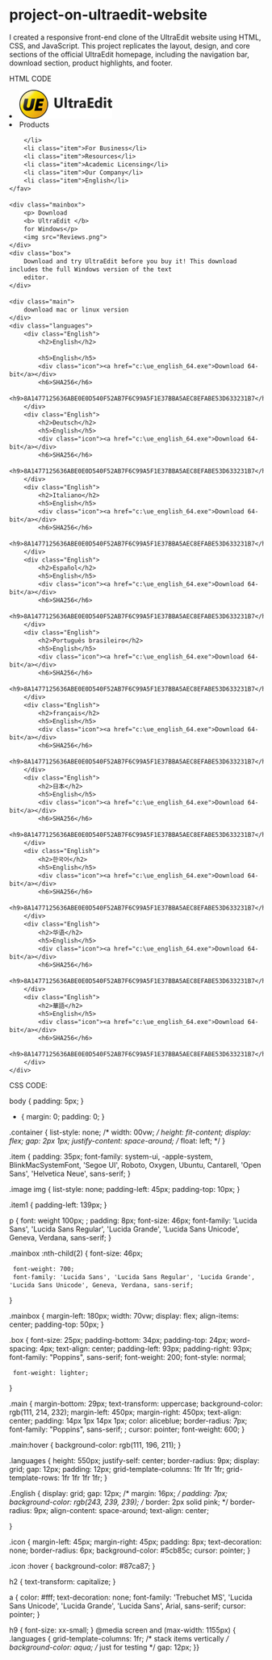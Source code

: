 # project-on-ultraedit-website
I created a responsive front-end clone of the UltraEdit website using HTML, CSS, and JavaScript. This project replicates the layout, design, and core sections of the official UltraEdit homepage, including the navigation bar, download section, product highlights, and footer.



HTML CODE


<!DOCTYPE html>
<html lang="en">

<head>
    <meta charset="UTF-8">
    <meta name="viewport" content="width=device-width, initial-scale=1.0">
    <title>Document</title>
    <link rel="stylesheet" href="style.css">
</head>

<body>
    <fav class="container">
        <li class="image"><img src="Background-2 (1).png" style="height: 57px ;"></li>
        <li class="item item1">Products

        </li>
        <li class="item">For Business</li>
        <li class="item">Resources</li>
        <li class="item">Academic Licensing</li>
        <li class="item">Our Company</li>
        <li class="item">English</li>
    </fav>

    <div class="mainbox">
        <p> Download 
        <b> UltraEdit </b>
        for Windows</p>
        <img src="Reviews.png">
    </div>
    <div class="box">
        Download and try UltraEdit before you buy it! This download includes the full Windows version of the text
        editor.
    </div>

    <div class="main">
        download mac or linux version
    </div>
    <div class="languages">
        <div class="English">
            <h2>English</h2>

            <h5>English</h5>
            <div class="icon"><a href="c:\ue_english_64.exe">Download 64-bit</a></div>
            <h6>SHA256</h6>
            <h9>8A1477125636ABE0E0D540F52AB7F6C99A5F1E37BBA5AEC8EFABE53D633231B7</h9>
        </div>
        <div class="English">
            <h2>Deutsch</h2>
            <h5>English</h5>
            <div class="icon"><a href="c:\ue_english_64.exe">Download 64-bit</a></div>
            <h6>SHA256</h6>
            <h9>8A1477125636ABE0E0D540F52AB7F6C99A5F1E37BBA5AEC8EFABE53D633231B7</h9>
        </div>
        <div class="English">
            <h2>Italiano</h2>
            <h5>English</h5>
            <div class="icon"><a href="c:\ue_english_64.exe">Download 64-bit</a></div>
            <h6>SHA256</h6>
            <h9>8A1477125636ABE0E0D540F52AB7F6C99A5F1E37BBA5AEC8EFABE53D633231B7</h9>
        </div>
        <div class="English">
            <h2>Español</h2>
            <h5>English</h5>
            <div class="icon"><a href="c:\ue_english_64.exe">Download 64-bit</a></div>
            <h6>SHA256</h6>
            <h9>8A1477125636ABE0E0D540F52AB7F6C99A5F1E37BBA5AEC8EFABE53D633231B7</h9>
        </div>
        <div class="English">
            <h2>Português brasileiro</h2>
            <h5>English</h5>
            <div class="icon"><a href="c:\ue_english_64.exe">Download 64-bit</a></div>
            <h6>SHA256</h6>
            <h9>8A1477125636ABE0E0D540F52AB7F6C99A5F1E37BBA5AEC8EFABE53D633231B7</h9>
        </div>
        <div class="English">
            <h2>français</h2>
            <h5>English</h5>
            <div class="icon"><a href="c:\ue_english_64.exe">Download 64-bit</a></div>
            <h6>SHA256</h6>
            <h9>8A1477125636ABE0E0D540F52AB7F6C99A5F1E37BBA5AEC8EFABE53D633231B7</h9>
        </div>
        <div class="English">
            <h2>日本</h2>
            <h5>English</h5>
            <div class="icon"><a href="c:\ue_english_64.exe">Download 64-bit</a></div>
            <h6>SHA256</h6>
            <h9>8A1477125636ABE0E0D540F52AB7F6C99A5F1E37BBA5AEC8EFABE53D633231B7</h9>
        </div>
        <div class="English">
            <h2>한국어</h2>
            <h5>English</h5>
            <div class="icon"><a href="c:\ue_english_64.exe">Download 64-bit</a></div>
            <h6>SHA256</h6>
            <h9>8A1477125636ABE0E0D540F52AB7F6C99A5F1E37BBA5AEC8EFABE53D633231B7</h9>
        </div>
        <div class="English">
            <h2>华语</h2>
            <h5>English</h5>
            <div class="icon"><a href="c:\ue_english_64.exe">Download 64-bit</a></div>
            <h6>SHA256</h6>
            <h9>8A1477125636ABE0E0D540F52AB7F6C99A5F1E37BBA5AEC8EFABE53D633231B7</h9>
        </div>
        <div class="English">
            <h2>華語</h2>
            <h5>English</h5>
            <div class="icon"><a href="c:\ue_english_64.exe">Download 64-bit</a></div>
            <h6>SHA256</h6>
            <h9>8A1477125636ABE0E0D540F52AB7F6C99A5F1E37BBA5AEC8EFABE53D633231B7</h9>
        </div>
    </div>


</body>

</html>





CSS CODE:







body {
     padding: 5px;
 }

 * {
     margin: 0;
     padding: 0;
 }

 .container {
     list-style: none;
     /* width: 00vw; */
     height: fit-content;
     display: flex;
     gap: 2px 1px;
     justify-content: space-around;
     /* float: left; */
 }

 .item {
     padding: 35px;
     font-family: system-ui, -apple-system, BlinkMacSystemFont, 'Segoe UI', Roboto, Oxygen, Ubuntu, Cantarell, 'Open Sans', 'Helvetica Neue', sans-serif;
 }

 .image img {
     list-style: none;
     padding-left: 45px;
     padding-top: 10px;
 }

 .item1 {
     padding-left: 139px;
 }

 p {
     font: weight 100px;
     ;
     padding: 8px;
     font-size: 46px;
     font-family: 'Lucida Sans', 'Lucida Sans Regular', 'Lucida Grande', 'Lucida Sans Unicode', Geneva, Verdana, sans-serif;
 }

 .mainbox :nth-child(2) {
     font-size: 46px;

     font-weight: 700;
     font-family: 'Lucida Sans', 'Lucida Sans Regular', 'Lucida Grande', 'Lucida Sans Unicode', Geneva, Verdana, sans-serif;
 }

 .mainbox {
     margin-left: 180px;
     width: 70vw;
     display: flex;
     align-items: center;
     padding-top: 50px;
 }

 .box {
     font-size: 25px;
     padding-bottom: 34px;
     padding-top: 24px;
     word-spacing: 4px;
     text-align: center;
     padding-left: 93px;
     padding-right: 93px;
     font-family: "Poppins", sans-serif;
     font-weight: 200;
     font-style: normal;

     font-weight: lighter;
 }

 .main {
     margin-bottom: 29px;
     text-transform: uppercase;
     background-color: rgb(111, 214, 232);
     margin-left: 450px;
     margin-right: 450px;
     text-align: center;
     padding: 14px 1px 14px 1px;
     color: aliceblue;
     border-radius: 7px;
     font-family: "Poppins", sans-serif;
     ;
     cursor: pointer;
     font-weight: 600;
 }

 .main:hover {
     background-color: rgb(111, 196, 211);
 }

 .languages {
     height: 550px;
     justify-self: center;
     border-radius: 9px;
     display: grid;
     gap: 12px;
     padding: 12px;
     grid-template-columns: 1fr 1fr 1fr;
     grid-template-rows: 1fr 1fr 1fr 1fr;
 }

 .English {
     display: grid;
     gap: 12px;
     /* margin: 16px; */
     padding: 7px;
     background-color: rgb(243, 239, 239);
     /* border: 2px solid pink; */
     border-radius: 9px;
     align-content: space-around;
     text-align: center;

 }

 .icon {
     margin-left: 45px;
     margin-right: 45px;
     padding: 8px;
     text-decoration: none;
     border-radius: 6px;
     background-color: #5cb85c;
     cursor: pointer;
 }

 .icon :hover {
     background-color: #87ca87;
 }

 h2 {
     text-transform: capitalize;
 }

 a {
     color: #fff;
     text-decoration: none;
     font-family: 'Trebuchet MS', 'Lucida Sans Unicode', 'Lucida Grande', 'Lucida Sans', Arial, sans-serif;
     cursor: pointer;
 }



 h9 {
     font-size: xx-small;
 }
 @media screen and (max-width: 1155px) {
    .languages {
        grid-template-columns: 1fr;   /* stack items vertically */
        background-color: aqua;       /* just for testing */
        gap: 12px;
    }}
